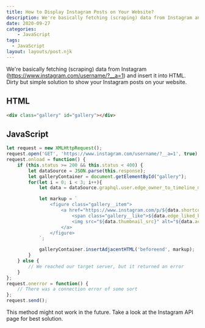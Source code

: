 ```yaml
---
title: How to Display Instagram Posts on Your Website?
description: We're basically fetching (scraping) data from Instagram and insert it into HTML.
date: 2020-09-27
categories:
    - JavaScript
tags:
  - JavaScript
layout: layouts/post.njk
---
```


We're basically fetching (scraping) data from Instagram (https://www.instagram.com/username/?__a=1) and insert it into HTML. Dirty but simple solution to show your Instagram posts on your website.

## HTML
``` html
<div class="gallery" id="gallery"></div>
```

## JavaScript
``` js
let request = new XMLHttpRequest();
request.open('GET', 'https://www.instagram.com/username/?__a=1', true);
request.onload = function() {
    if (this.status >= 200 && this.status < 400) {
        let dataSource = JSON.parse(this.response);
        let galleryContainer = document.getElementById("gallery");
        for(let i = 0; i < 3; i++){
            let data = dataSource.graphql.user.edge_owner_to_timeline_media.edges[i].node;

            let markup = `
                <figure class="gallery__item">
                    <a href="https://www.instagram.com/p/${data.shortcode}/" target="_blank" rel="noreferrer">
                        <span class="gallery__like">${data.edge_liked_by.count}</span>
                        <img src="${data.thumbnail_src}" alt="${data.accessibility_caption}" loading="lazy">
                    </a>
                </figure>
            `;

            galleryContainer.insertAdjacentHTML('beforeend', markup);
        }
    } else {
        // We reached our target server, but it returned an error
    }
};
request.onerror = function() {
    // There was a connection error of some sort
};
request.send();
```

This method might not work in the future. Take a look at the Instagram API page for best solution.
